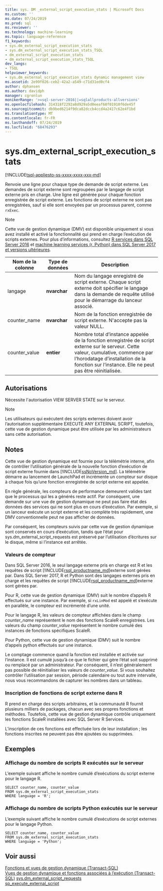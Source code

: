```yaml
---
title: sys. DM _external_script_execution_stats | Microsoft Docs
ms.custom: ''
ms.date: 07/24/2019
ms.prod: sql
ms.reviewer: ''
ms.technology: machine-learning
ms.topic: language-reference
f1_keywords:
- sys.dm_external_script_execution_stats
- sys.dm_external_script_execution_stats_TSQL
- dm_external_script_execution_stats
- dm_external_script_execution_stats_TSQL
dev_langs:
- TSQL
helpviewer_keywords:
- sys.dm_external_script_execution_stats dynamic management view
ms.assetid: 2e99f026-ceb2-42a2-a549-c71d31ed0cf4
author: dphansen
ms.author: davidph
manager: cgronlun
monikerRange: '>=sql-server-2016||=sqlallproducts-allversions'
ms.openlocfilehash: 314318f2292a8d929a5d0eeaf68f01910f6de45f
ms.sourcegitcommit: db9bed6214f9dca82dccb4ccd4a2417c62e4f1bd
ms.translationtype: MT
ms.contentlocale: fr-FR
ms.lasthandoff: 07/24/2019
ms.locfileid: "68476293"
---
```

# <a name="sysdmexternalscriptexecutionstats"></a>sys.dm_external_script_execution_stats
[!INCLUDE[tsql-appliesto-ss-xxxx-xxxx-xxx-md](../../includes/tsql-appliesto-ss-xxxx-xxxx-xxx-md.md)]

Renvoie une ligne pour chaque type de demande de script externe. Les demandes de script externe sont regroupées par le langage de script externe pris en charge. Une ligne est générée pour chaque fonction enregistrée de script externe. Les fonctions de script externe ne sont pas enregistrées, sauf si elle sont envoyées par un processus parent, comme `rxExec`.
  
> [!NOTE]  
> Cette vue de gestion dynamique (DMV) est disponible uniquement si vous avez installé et activé la fonctionnalité qui prend en charge l’exécution de scripts externes. Pour plus d’informations, consultez [R services dans SQL Server 2016](../../advanced-analytics/r/sql-server-r-services.md) et [machine learning services (r, Python) dans SQL Server 2017 et versions ultérieures](../../advanced-analytics/what-is-sql-server-machine-learning.md).  
  
|Nom de la colonne|Type de données|Description|  
|-----------------|---------------|-----------------|  
|langage|**nvarchar**|Nom du langage enregistré de script externe. Chaque script externe doit spécifier le langage dans la demande de requête utilisé pour le démarrage du lanceur associé. |  
|counter_name|**nvarchar**|Nom de la fonction enregistrée de script externe. N'accepte pas la valeur NULL.|  
|counter_value|**entier**|Nombre total d’instance appelée de la fonction enregistrée de script externe sur le serveur. Cette valeur, cumulative, commence par l’horodatage d’installation de la fonction sur l’instance. Elle ne peut pas être réinitialisée.|  

  
## <a name="permissions"></a>Autorisations  
 Nécessite l'autorisation VIEW SERVER STATE sur le serveur.  
  
> [!NOTE]  
>  Les utilisateurs qui exécutent des scripts externes doivent avoir l’autorisation supplémentaire EXECUTE ANY EXTERNAL SCRIPT, toutefois, cette vue de gestion dynamique peut être utilisée par les administrateurs sans cette autorisation. 
  
## <a name="remarks"></a>Notes  
  Cette vue de gestion dynamique est fournie pour la télémétrie interne, afin de contrôler l’utilisation générale de la nouvelle fonction d’exécution de script externe fournie dans [!INCLUDE[ssNoVersion_md](../../includes/ssnoversion-md.md)]. La télémétrie démarre au lancement de LaunchPad et incrémente un compteur sur disque à chaque fois qu’une fonction enregistrée de script externe est appelée.

En règle générale, les compteurs de performance demeurent valides tant que le processus qui les a générés reste actif. Par conséquent, une demande sur une vue de gestion dynamique ne peut pas faire état des données des services qui ne sont plus en cours d’exécution. Par exemple, si un lanceur exécute un script externe et les complète très rapidement, une DMV conventionnelle peut ne pas afficher de données.

Par conséquent, les compteurs suivis par cette vue de gestion dynamique sont conservés en cours d’exécution, tandis que l’état pour sys.dm_external_script_requests est préservé par l’utilisation d’écritures sur le disque, même si l’instance est arrêtée.

   
  
### <a name="counter-values"></a>Valeurs de compteur
Dans SQL Server 2016, le seul langage externe pris en charge est R et les requêtes de script [!INCLUDE[rsql_productname_md](../../includes/rsql-productname-md.md)]externe sont gérées par. Dans SQL Server 2017, R et Python sont des langages externes pris en charge et les requêtes de script [!INCLUDE[rsql_productname_md](../../includes/rsql-productnamenew-md.md)]externe sont gérées par.

Pour R, cette vue de gestion dynamique (DMV) suit le nombre d’appels R effectués sur une instance. Par exemple, si `rxLinMod` est appelé et s’exécute en parallèle, le compteur est incrémenté d’une unité.
 
Pour le langage R, les valeurs de compteur affichées dans le champ *counter_name* représentent le nom des fonctions ScaleR enregistrées. Les valeurs du champ *counter_value* représentent le nombre cumulé des instances de fonctions spécifiques ScaleR. 

Pour Python, cette vue de gestion dynamique (DMV) suit le nombre d’appels python effectués sur une instance.

Le comptage commence quand la fonction est installée et activée sur l’instance. Il est cumulé jusqu’à ce que le fichier qui gère l’état soit supprimé ou remplacé par un administrateur. Par conséquent, il n’est généralement pas possible de réinitialiser les valeurs de *counter_value*. Si vous souhaitez contrôler l’utilisation par session, période calendaire ou tout autre intervalle, nous vous recommandons de capturer les nombres dans un tableau.

### <a name="registration-of-external-script-functions-in-r"></a>Inscription de fonctions de script externe dans R

R prend en charge des scripts arbitraires, et la communauté R fournit plusieurs milliers de packages, chacun avec ses propres fonctions et méthodes. Toutefois, cette vue de gestion dynamique contrôle uniquement les fonctions ScaleR installées avec SQL Server R Services.

L’inscription de ces fonctions est effectuée lors de leur installation ; les fonctions inscrites ne peuvent pas être ajoutées ou supprimées.

## <a name="examples"></a>Exemples  
  
### <a name="viewing-the-number-of-r-scripts-run-on-the-server"></a>Affichage du nombre de scripts R exécutés sur le serveur  
 L’exemple suivant affiche le nombre cumulé d’exécutions du script externe pour le langage R.  
  
```  
SELECT counter_name, counter_value   
FROM sys.dm_external_script_execution_stats   
WHERE language = 'R';
```  

### <a name="viewing-the-number-of-python-scripts-run-on-the-server"></a>Affichage du nombre de scripts Python exécutés sur le serveur  
 L’exemple suivant affiche le nombre cumulé d’exécutions de script externes pour le langage Python.  
  
```  
SELECT counter_name, counter_value   
FROM sys.dm_external_script_execution_stats   
WHERE language = 'Python';
```  

  
## <a name="see-also"></a>Voir aussi  
 [Fonctions et vues de gestion dynamique &#40;Transact-SQL&#41;](~/relational-databases/system-dynamic-management-views/system-dynamic-management-views.md)   
 [Vues de gestion dynamique et fonctions associées à l’exécution &#40;Transact-SQL&#41;](../../relational-databases/system-dynamic-management-views/execution-related-dynamic-management-views-and-functions-transact-sql.md) 
[sys.dm_external_script_requests](../../relational-databases/system-dynamic-management-views/sys-dm-external-script-requests.md)  
[sp_execute_external_script](../../relational-databases/system-stored-procedures/sp-execute-external-script-transact-sql.md)  
  

